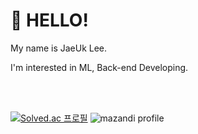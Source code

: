# 👋 HELLO!

My name is JaeUk Lee.

I'm interested in ML, Back-end Developing.



<br>
<br>

[![Solved.ac 프로필](http://mazassumnida.wtf/api/v2/generate_badge?boj=lju0912)](https://solved.ac/lju0912)
![mazandi profile](http://mazandi.herokuapp.com/api?handle=lju0912&theme=dark)

